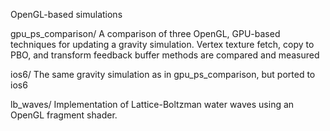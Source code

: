OpenGL-based simulations

gpu_ps_comparison/
  A comparison of three OpenGL, GPU-based techniques for updating a gravity
  simulation. Vertex texture fetch, copy to PBO, and transform feedback
  buffer methods are compared and measured

ios6/
  The same gravity simulation as in gpu_ps_comparison, but ported to ios6

lb_waves/
  Implementation of Lattice-Boltzman water waves using an OpenGL fragment
  shader. 



